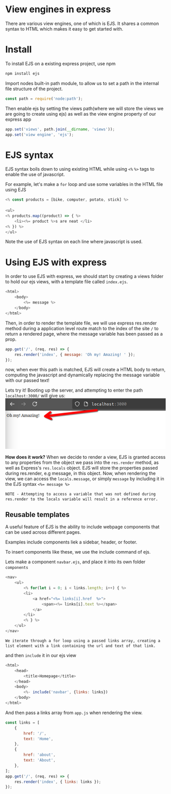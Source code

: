 # View engines in express

There are various view engines, one of which is EJS. It shares a common syntax to HTML which makes it easy to get started with.

# Install

To install EJS on a existing express project, use npm

```bash
npm install ejs
```

Import nodes built-in path module, to allow us to set a path in the internal file structure of the project.

```javascript
const path = require('node:path');
```

Then enable ejs by setting the views path(where we will store the views we are going to create using ejs) as well as the view engine property of our express app

```javascript
app.set('views', path.join(__dirname, 'views'));
app.set('view engine', 'ejs');
```

# EJS syntax

EJS syntax boils down to using existing HTML while using `<%` `%>` tags to enable the use of javascript.

For example, let's make a `for` loop and use some variables in the HTML file using EJS

```javascript
<% const products = [bike, computer, potato, stick] %>

<ul>
<% products.map((product) => { %>
    <li><%= product %>s are neat </li>
<% }) %>
</ul>
```

Note the use of EJS syntax on each line where javascript is used.

# Using EJS with express

In order to use EJS with express, we should start by creating a views folder to hold our ejs views, with a template file called `index.ejs`.

```javascript
<html>
    <body>
        <%= message %>
    </body>
</html>

```

Then, in order to render the template file, we will use express res.render method during a application level route match to the index of the site `/` to return a rendered page, where the message variable has been passed as a prop.

```javascript
app.get('/', (req, res) => {
    res.render('index', { message: 'Oh my! Amazing! ' });
});
```

now, when ever this path is matched, EJS will create a HTML body to return, computing the javascript and dynamically replacing the message variable with our passed text!

Lets try it! Booting up the server, and attempting to enter the path `localhost:3000/` will give us:
![browser entering localhost:3000/](./public/Screenshot_20240802_152621.png)

**How does it work?**
When we decide to render a view, EJS is granted access to any properties from the object we pass into the `res.render` method, as well as Express's `res.locals` object. EJS will store the properties passed during res.render, e.g message, in this object.
Now, when rendering the view, we can access the `locals.message`, or simply `message` by including it in the EJS syntax `<%= message %>`

    NOTE - Attempting to access a variable that was not defined during res.render to the locals variable will result in a reference error.

## Reusable templates

A useful feature of EJS is the ability to include webpage components that can be used across different pages.

Examples include components liek a sidebar, header, or footer.

To insert components like these, we use the include command of ejs.

Lets make a component `navbar.ejs`, and place it into its own folder `components`

```javascript
<nav>
    <ul>
        <% for(let i = 0; i < links.length; i++) { %>
        <li>
            <a href="<%= links[i].href  %>">
                <span><%= links[i].text %></span>
            </a>
        </li>
        <% } %>
    </ul>
</nav>

```

    We iterate through a for loop using a passed links array, creating a list element with a link containing the url and text of that link.

and then `include` it in our ejs view

```javascript
<html>
    <head>
        <title>Homepage</title>
    </head>
    <body>
        <%- include('navbar', {links: links})
    </body>
</html>

```

And then pass a links array from `app.js` when rendering the view.

```javascript
const links = [
    {
        href: '/',
        text: 'Home',
    },
    {
        href: 'about',
        text: 'About',
    },
];
app.get('/', (req, res) => {
    res.render('index', { links: links });
});
```
